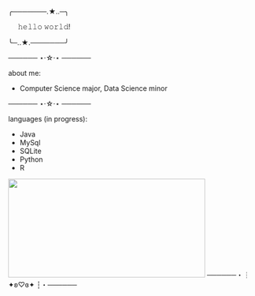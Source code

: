 ╭───────.★..─╮

‎ ‎ ‎ ‎ ‎ 𝚑𝚎𝚕𝚕𝚘 𝚠𝚘𝚛𝚕𝚍!
  
╰─..★.───────╯

────── ⋆⋅☆⋅⋆ ──────

about me:
- Computer Science major, Data Science minor

────── ⋆⋅☆⋅⋆ ──────

languages (in progress):
- Java
- MySql
- SQLite
- Python
- R
<img src="https://i.pinimg.com/564x/68/ea/72/68ea7229e4137279c967d0cbbf4e950b.jpg" width="400" height="200">
──────・┆ ✦ʚ♡ɞ✦ ┆・──────
